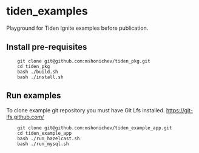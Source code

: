 # tiden_examples

Playground for Tiden Ignite examples before publication.

## Install pre-requisites

```
    git clone git@github.com:mshonichev/tiden_pkg.git
    cd tiden_pkg
    bash ./build.sh
    bash ./install.sh
```

## Run examples
To clone example git repository you must have Git Lfs installed.
https://git-lfs.github.com/

```
    git clone git@github.com:mshonichev/tiden_example_app.git
    cd tiden_example_app
    bash ./run_hazelcast.sh
    bash ./run_mysql.sh
```
